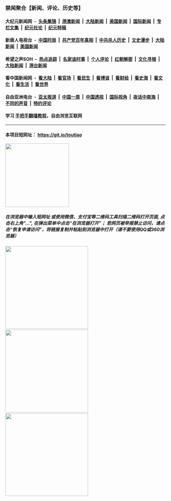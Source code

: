 ### 禁闻聚合【新闻、评论、历史等】

#### 大纪元新闻网 &nbsp;-&nbsp; [头条集锦](indexes/E头条集锦.md?t=02081944) &nbsp;|&nbsp; [港澳新闻](indexes/E港澳新闻.md?t=02081944)  &nbsp;|&nbsp; [大陆新闻](indexes/E大陆新闻.md?t=02081944) &nbsp;|&nbsp; [美国新闻](indexes/E美国新闻.md?t=02081944) &nbsp;|&nbsp; [国际新闻](indexes/E国际新闻.md?t=02081944) &nbsp;|&nbsp; [专栏文集](indexes/E专栏文集.md?t=02081944) &nbsp;|&nbsp; [纪元社论](indexes/E纪元社论.md?t=02081944) &nbsp;|&nbsp; [纪元特稿](indexes/E纪元特稿.md?t=02081944) 

#### 新唐人电视台 &nbsp;-&nbsp; [中国时局](indexes/N中国时局.md?t=02081944) &nbsp;|&nbsp; [共产党百年真相](indexes/N共产党百年真相.md?t=02081944) &nbsp;|&nbsp; [中共杀人历史](indexes/N中共杀人历史.md?t=02081944) &nbsp;|&nbsp; [文史漫步](indexes/N文史漫步.md?t=02081944) &nbsp;|&nbsp; [大陆新闻](indexes/N大陆新闻.md?t=02081944) &nbsp;|&nbsp; [美国新闻](indexes/N美国新闻.md?t=02081944)

#### 希望之声SOH &nbsp;-&nbsp; [热点追踪](indexes/H热点追踪.md?t=02081944) &nbsp;|&nbsp; [名家谈时事](indexes/H名家谈时事.md?t=02081944) &nbsp;|&nbsp; [个人评论](indexes/H个人评论.md?t=02081944)  &nbsp;|&nbsp; [红朝解密](indexes/H红朝解密.md?t=02081944) &nbsp;|&nbsp; [文化寻根](indexes/H文化寻根.md?t=02081944) &nbsp;|&nbsp; [大陆新闻](indexes/H大陆新闻.md?t=02081944) &nbsp;|&nbsp; [港台新闻](indexes/H港台新闻.md?t=02081944)

#### 看中国新闻网 &nbsp;-&nbsp; [看大陆](indexes/S看大陆.md?t=02081944) &nbsp;|&nbsp; [看官场](indexes/S看官场.md?t=02081944) &nbsp;|&nbsp; [看民生](indexes/S看民生.md?t=02081944)  &nbsp;|&nbsp; [看博谈](indexes/S看博谈.md?t=02081944) &nbsp;|&nbsp; [看财经](indexes/S看财经.md?t=02081944) &nbsp;|&nbsp; [看史海](indexes/S看史海.md?t=02081944) &nbsp;|&nbsp; [看文化](indexes/S看文化.md?t=02081944) &nbsp;|&nbsp; [看生活](indexes/S看生活.md?t=02081944) &nbsp;|&nbsp; [看世界](indexes/S看世界.md?t=02081944)

#### 自由亚洲电台 &nbsp;-&nbsp; [亚太报道](indexes/R亚太报道.md?t=02081944) &nbsp;|&nbsp; [中国一周](indexes/R中国一周.md?t=02081944) &nbsp;|&nbsp; [中国透视](indexes/R中国透视.md?t=02081944)  &nbsp;|&nbsp; [国际视角](indexes/R国际视角.md?t=02081944) &nbsp;|&nbsp; [夜话中南海](indexes/R夜话中南海.md?t=02081944) &nbsp;|&nbsp; [不同的声音](indexes/R不同的声音.md?t=02081944) &nbsp;|&nbsp; [特约评论](indexes/R特约评论.md?t=02081944)

#### 学习 [手把手翻墙教程](https://github.com/gfw-breaker/guides/wiki)，自由浏览互联网

----

#### 本项目短网址： https://git.io/toutiao
<img src="https://raw.githubusercontent.com/gfw-breaker/banned-news/master/scripts/img/qr.png" width="200px"/>  

##### 在浏览器中输入短网址 或使用微信、支付宝等二维码工具扫描二维码打开页面, 点击右上角"...", 在弹出菜单中点击“在浏览器打开”； 若网页被举报禁止访问，请点击“恢复申请访问”，将链接复制并粘贴到浏览器中打开（请不要使用QQ或360浏览器）

<img src="https://raw.githubusercontent.com/gfw-breaker/banned-news/master/scripts/img/1.png" width="260px"/> &nbsp; <img src="https://raw.githubusercontent.com/gfw-breaker/banned-news/master/scripts/img/2.png" width="260px"/> &nbsp; <img src="https://raw.githubusercontent.com/gfw-breaker/banned-news/master/scripts/img/3.png" width="260px"/>
